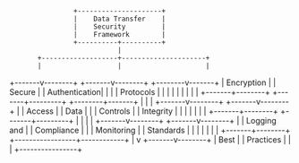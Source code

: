                     +---------------------+
                    |    Data Transfer    |
                    |    Security         |
                    |    Framework        |
                    +----------+----------+
                               |
           +-------------------+---------------------+
           |                   |                     |
   +-------v--------+  +-------v--------+  +--------v-------+
   |  Encryption    |  |  Secure         |  |  Authentication|
   |                |  |  Protocols      |  |                |
   |                |  |                 |  |                |
   +-------+--------+  +-------+---------+  +--------+-------+
           |                   |                     |
   +-------v--------+  +-------v--------+            |
   |  Access        |  |  Data           |           |
   |  Controls      |  |  Integrity      |           |
   |                |  |                 |           |
   +-------+--------+  +-------+---------+           |
           |                   |                     |
   +-------v--------+  +-------v--------+            |
   |  Logging and   |  |  Compliance    |            |
   |  Monitoring    |  |  Standards     |            |
   |                |  |                |            |
   +-------+--------+  +-----------------+------------+
           |
           v
   +-------v--------+
   |   Best         |
   |   Practices    |
   |                |
   +----------------+
